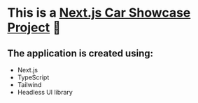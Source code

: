 # This is a [Next.js Car Showcase Project](https://nextjs-car-showcase-one.vercel.app/) 🚙

## The application is created using:

- Next.js
- TypeScript
- Tailwind
- Headless UI library
